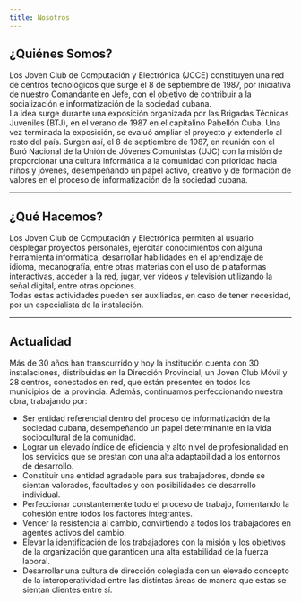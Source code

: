 ```yaml
---
title: Nosotros
---
```


## ¿Quiénes Somos?

Los Joven Club de Computación y Electrónica (JCCE) constituyen una red de centros tecnológicos que surge el 8 de septiembre de 1987, por iniciativa de nuestro Comandante en Jefe, con el objetivo de contribuir a la socialización e informatización de la sociedad cubana.  
La idea surge durante una exposición organizada por las Brigadas Técnicas Juveniles (BTJ), en el verano de 1987 en el capitalino Pabellón Cuba. Una vez terminada la exposición, se evaluó ampliar el proyecto y extenderlo al resto del país. Surgen así, el 8 de septiembre de 1987, en reunión con el Buró Nacional de la Unión de Jóvenes Comunistas (UJC) con la misión de proporcionar una cultura informática a la comunidad con prioridad hacia niños y jóvenes, desempeñando un papel activo, creativo y de formación de valores en el proceso de informatización de la sociedad cubana.

---

## ¿Qué Hacemos?

Los Joven Club de Computación y Electrónica permiten al usuario desplegar proyectos personales, ejercitar conocimientos con alguna herramienta informática, desarrollar habilidades en el aprendizaje de idioma, mecanografía, entre otras materias con el uso de plataformas interactivas, acceder a la red, jugar, ver videos y televisión utilizando la señal digital, entre otras opciones.  
Todas estas actividades pueden ser auxiliadas, en caso de tener necesidad, por un especialista de la instalación.  

---

## Actualidad

Más de 30 años han transcurrido y hoy la institución cuenta con 30 instalaciones, distribuidas en la Dirección Provincial, un Joven Club Móvil y 28 centros, conectados en red, que están presentes en todos los municipios de la provincia. Además, continuamos perfeccionando nuestra obra, trabajando por:

- Ser entidad referencial dentro del proceso de informatización de la sociedad cubana, desempeñando un papel determinante en la vida sociocultural de la comunidad.
- Lograr un elevado índice de eficiencia y alto nivel de profesionalidad en los servicios que se prestan con una alta adaptabilidad a los entornos de desarrollo.
- Constituir una entidad agradable para sus trabajadores, donde se sientan valorados, facultados y con posibilidades de desarrollo individual.
- Perfeccionar constantemente todo el proceso de trabajo, fomentando la cohesión entre todos los factores integrantes.
- Vencer la resistencia al cambio, convirtiendo a todos los trabajadores en agentes activos del cambio.
- Elevar la identificación de los trabajadores con la misión y los objetivos de la organización que garanticen una alta estabilidad de la fuerza laboral.
- Desarrollar una cultura de dirección colegiada con un elevado concepto de la interoperatividad entre las distintas áreas de manera que estas se sientan clientes entre sí.
